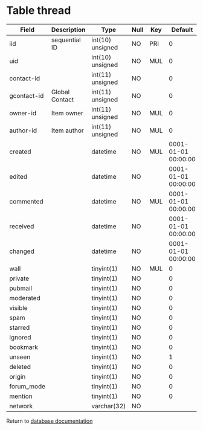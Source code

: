 Table thread
============

| Field       | Description      | Type             | Null | Key | Default             | Extra |
|-------------|------------------|------------------|------|-----|---------------------|-------|
| iid         | sequential ID    | int(10) unsigned | NO   | PRI | 0                   |       |
| uid         |                  | int(10) unsigned | NO   | MUL | 0                   |       |
| contact-id  |                  | int(11) unsigned | NO   |     | 0                   |       |
| gcontact-id | Global Contact   | int(11) unsigned | NO   |     | 0                   |       |
| owner-id    | Item owner       | int(11) unsigned | NO   | MUL | 0                   |       |
| author-id   | Item author      | int(11) unsigned | NO   | MUL | 0                   |       |
| created     |                  | datetime         | NO   | MUL | 0001-01-01 00:00:00 |       |
| edited      |                  | datetime         | NO   |     | 0001-01-01 00:00:00 |       |
| commented   |                  | datetime         | NO   | MUL | 0001-01-01 00:00:00 |       |
| received    |                  | datetime         | NO   |     | 0001-01-01 00:00:00 |       |
| changed     |                  | datetime         | NO   |     | 0001-01-01 00:00:00 |       |
| wall        |                  | tinyint(1)       | NO   | MUL | 0                   |       |
| private     |                  | tinyint(1)       | NO   |     | 0                   |       |
| pubmail     |                  | tinyint(1)       | NO   |     | 0                   |       |
| moderated   |                  | tinyint(1)       | NO   |     | 0                   |       |
| visible     |                  | tinyint(1)       | NO   |     | 0                   |       |
| spam        |                  | tinyint(1)       | NO   |     | 0                   |       |
| starred     |                  | tinyint(1)       | NO   |     | 0                   |       |
| ignored     |                  | tinyint(1)       | NO   |     | 0                   |       |
| bookmark    |                  | tinyint(1)       | NO   |     | 0                   |       |
| unseen      |                  | tinyint(1)       | NO   |     | 1                   |       |
| deleted     |                  | tinyint(1)       | NO   |     | 0                   |       |
| origin      |                  | tinyint(1)       | NO   |     | 0                   |       |
| forum_mode  |                  | tinyint(1)       | NO   |     | 0                   |       |
| mention     |                  | tinyint(1)       | NO   |     | 0                   |       |
| network     |                  | varchar(32)      | NO   |     |                     |       |

Return to [database documentation](help/database)
